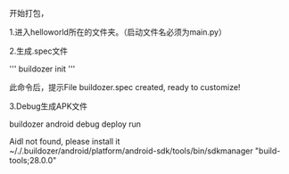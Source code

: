 开始打包，  

1.进入helloworld所在的文件夹。（启动文件名必须为main.py）  
 
2.生成.spec文件  

'''
buildozer init
'''

此命令后，提示File buildozer.spec created, ready to customize!  

3.Debug生成APK文件  

buildozer android debug deploy run  



 Aidl not found, please install it  
~/./.buildozer/android/platform/android-sdk/tools/bin/sdkmanager "build-tools;28.0.0"  
